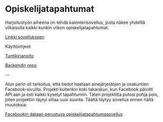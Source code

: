 # Opiskelijatapahtumat
Harjoitustyön aiheena on tehdä kalenterisovellus, josta näkee yhdelllä vilkaisulla kaikki kunkin viikon opiskelijatapahtumat. 

[Linkki sovellukseen](http://opiskelijatapahtumat.herokuapp.com)

Käyttöohjeet

[Tuntikirjanpito](https://github.com/hanninev/opiskelijatapahtumat/blob/master/Tuntikirjanpito.md)

[Backendin repo](https://github.com/hanninev/opiskelijatapahtumat-backend)


--

Alun perin oli tarkoitus, että tiedot haetaan ainejärjestöjen ja osakuntien Facebook-sivuilta. Projekti kuitenkin koki takaiskun, kun Facebook päivitti API:aan ja esti kaikki kyselyt tapahtumiin. Täten projektilta putosi pohja pois, joten projektiin täytyi ottaa uusi suunta. Täältä löytyy sovellus ennen näitä muutoksia:

[Facebookin dataan perustuva opiskelijatapahtumasovellus](https://github.com/hanninev/fb-opiskelijatapahtumat)
